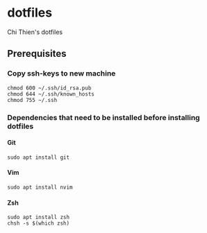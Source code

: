 # dotfiles
Chi Thien's dotfiles

## Prerequisites
### Copy ssh-keys to new machine

```
chmod 600 ~/.ssh/id_rsa.pub
chmod 644 ~/.ssh/known_hosts
chmod 755 ~/.ssh
```

### Dependencies that need to be installed before installing dotfiles

#### Git

```
sudo apt install git
```

#### Vim

```
sudo apt install nvim
```

#### Zsh

```
sudo apt install zsh
chsh -s $(which zsh)
```


